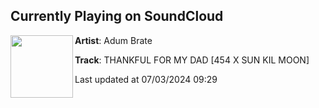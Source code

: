 ## Currently Playing on SoundCloud

[<img align="left" width="100" src="https://i1.sndcdn.com/artworks-ZGkE4cyCz6xJjI7O-K9s6nw-t500x500.jpg">](https://soundcloud.com/adum_brate/thankful-for-my-dad-454-x-sun)

**Artist**: Adum Brate 

**Track**: THANKFUL FOR MY DAD [454 X SUN KIL MOON]

Last updated at 07/03/2024 09:29
